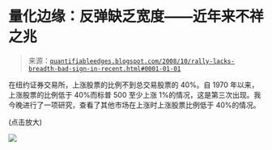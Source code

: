 <!--yml

category: 未分类

date: 2024-05-18 13:35:27

-->

# 量化边缘：反弹缺乏宽度——近年来不祥之兆

> 来源：[`quantifiableedges.blogspot.com/2008/10/rally-lacks-breadth-bad-sign-in-recent.html#0001-01-01`](http://quantifiableedges.blogspot.com/2008/10/rally-lacks-breadth-bad-sign-in-recent.html#0001-01-01)

在纽约证券交易所，上涨股票的比例不到总交易股票的 40%。自 1970 年以来，上涨股票的比例低于 40%而标普 500 至少上涨 1%的情况，这是第三次出现。我今晚进行了一项研究，查看了其他市场在上涨时上涨股票比例低于 40%的情况。

(点击放大)

![](https://blogger.googleusercontent.com/img/b/R29vZ2xl/AVvXsEhF2aUd7H1g-u7L9YmVMRJ02lucuCdnF88SnOQEQpNceRUaF0-UO1bPlfQxiHAa4en7Jszt08KEiv4-HxQMLWszGFBBe801oOF5oDXbajvooDhQSFuVYkx0K6FZ4ngA9h-305SmnxCkn78/s1600-h/2008-10-24+up+issues+weak.PNG)

